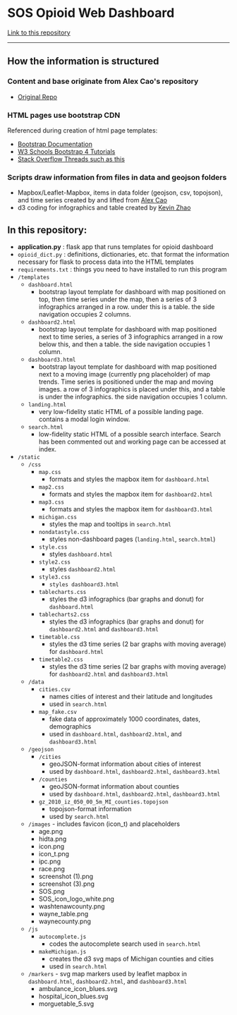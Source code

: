 # SOS Opioid Web Dashboard

[Link to this repository](https://github.com/choisteph/SOSFlaskDashboard)

---
## How the information is structured

### Content and base originate from Alex Cao's repository
  - [Original Repo](https://github.com/caocscar/opioid-web)

### HTML pages use bootstrap CDN
Referenced during creation of html page templates:
  - [Bootstrap Documentation](https://getbootstrap.com/docs/4.3/getting-started/introduction/)
  - [W3 Schools Bootstrap 4 Tutorials](https://www.w3schools.com/bootstrap4/bootstrap_get_started.asp)
  - [Stack Overflow Threads such as this](https://stackoverflow.com/questions/29258382/bootstrap-align-divs-to-top-middle-and-bottom)

### Scripts draw information from files in data and geojson folders
  - Mapbox/Leaflet-Mapbox, items in data folder (geojson, csv, topojson), and time series created by and lifted from [Alex Cao](https://github.com/caocscar)
  - d3 coding for infographics and table created by [Kevin Zhao](https://github.com/kevinzhao07)


## In this repository:
- **application.py** : flask app that runs templates for opioid dashboard
- `opioid_dict.py` : definitions, dictionaries, etc. that format the information necessary for flask to process data into the HTML templates
- `requirements.txt` : things you need to have installed to run this program
- `/templates`
    - `dashboard.html`
        - bootstrap layout template for dashboard with map positioned on top, then time series under the map, then a series of 3 infographics arranged in a row. under this is a table. the side navigation occupies 2 columns.
    - `dashboard2.html`
        - bootstrap layout template for dashboard with map positioned next to time series, a series of 3 infographics arranged in a row below this, and then a table. the side navigation occupies 1 column.
    - `dashboard3.html`
        - bootstrap layout template for dashboard with map positioned next to a moving image (currently png placeholder) of map trends. Time series is positioned under the map and moving images. a row of 3 infographics is placed under this, and a table is under the infographics. the side navigation occupies 1 column.
    - `landing.html`
        - very low-fidelity static HTML of a possible landing page. contains a modal login window.
    - `search.html`
        - low-fidelity static HTML of a possible search interface. Search has been commented out and working page can be accessed at index.
- `/static`
    - `/css`
        - `map.css`
            - formats and styles the mapbox item for `dashboard.html`
        - `map2.css`
            - formats and styles the mapbox item for `dashboard2.html`
        - `map3.css`
            - formats and styles the mapbox item for `dashboard3.html`
        - `michigan.css`
            - styles the map and tooltips in `search.html`
        - `nondatastyle.css`
            - styles non-dashboard pages (`landing.html`, `search.html`)
        - `style.css`
            - styles `dashboard.html`
        - `style2.css`
            - styles `dashboard2.html`
        - `style3.css`
            - `styles dashboard3.html`
        - `tablecharts.css`
            - styles the d3 infographics (bar graphs and donut) for `dashboard.html`
        - `tablecharts2.css`
            - styles the d3 infographics (bar graphs and donut) for `dashboard2.html` and `dashboard3.html`
        - `timetable.css`
            - styles the d3 time series (2 bar graphs with moving average) for `dashboard.html`
        - `timetable2.css`
            - styles the d3 time series (2 bar graphs with moving average) for `dashboard2.html` and `dashboard3.html`
    - `/data`
        - `cities.csv`
            - names cities of interest and their latitude and longitudes
            - used in `search.html`
        - `map_fake.csv`
            - fake data of approximately 1000 coordinates, dates, demographics
            - used in `dashboard.html`, `dashboard2.html`, and `dashboard3.html`
    - `/geojson`
        - `/cities`
            - geoJSON-format information about cities of interest
            - used by `dashboard.html`, `dashboard2.html`, `dashboard3.html`
        - `/counties`
            - geoJSON-format information about counties
            - used by `dashboard.html`, `dashboard2.html`, `dashboard3.html`
        - `gz_2010_iz_050_00_5m_MI_counties.topojson`
            - topojson-format information
            - used by `search.html`
    - `/images` - includes favicon (icon_t) and placeholders
        - age.png
        - hidta.png
        - icon.png
        - icon_t.png
        - ipc.png
        - race.png
        - screenshot (1).png
        - screenshot (3).png
        - SOS.png
        - SOS_icon_logo_white.png
        - washtenawcounty.png
        - wayne_table.png
        - waynecounty.png
    - `/js`
        - `autocomplete.js`
            - codes the autocomplete search used in `search.html`
        - `makeMichigan.js`
            - creates the d3 svg maps of Michigan counties and cities
            - used in `search.html`
    - `/markers` - svg map markers used by leaflet mapbox in `dashboard.html`, `dashboard2.html`, and `dashboard3.html`
        - ambulance_icon_blues.svg
        - hospital_icon_blues.svg
        - morguetable_5.svg
